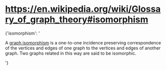 # https://en.wikipedia.org/wiki/Glossary_of_graph_theory#isomorphism

{'isomorphism': '

A [graph isomorphism](/wiki/Graph_isomorphism "Graph isomorphism") is a
one-to-one incidence preserving correspondence of the vertices and edges
of one graph to the vertices and edges of another graph. Two graphs
related in this way are said to be isomorphic.

'}
